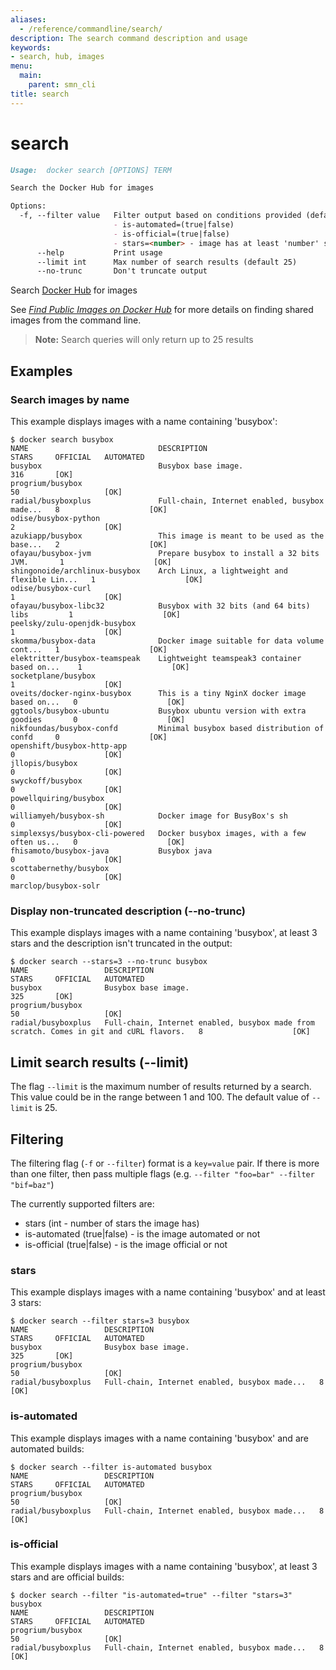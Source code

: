 ```yaml
---
aliases:
  - /reference/commandline/search/
description: The search command description and usage
keywords:
- search, hub, images
menu:
  main:
    parent: smn_cli
title: search
---
```


# search

```markdown
Usage:  docker search [OPTIONS] TERM

Search the Docker Hub for images

Options:
  -f, --filter value   Filter output based on conditions provided (default [])
                       - is-automated=(true|false)
                       - is-official=(true|false)
                       - stars=<number> - image has at least 'number' stars
      --help           Print usage
      --limit int      Max number of search results (default 25)
      --no-trunc       Don't truncate output
```

Search [Docker Hub](https://hub.docker.com) for images

See [*Find Public Images on Docker Hub*](../../tutorials/dockerrepos.md#searching-for-images) for
more details on finding shared images from the command line.

> **Note:**
> Search queries will only return up to 25 results

## Examples

### Search images by name

This example displays images with a name containing 'busybox':

    $ docker search busybox
    NAME                             DESCRIPTION                                     STARS     OFFICIAL   AUTOMATED
    busybox                          Busybox base image.                             316       [OK]       
    progrium/busybox                                                                 50                   [OK]
    radial/busyboxplus               Full-chain, Internet enabled, busybox made...   8                    [OK]
    odise/busybox-python                                                             2                    [OK]
    azukiapp/busybox                 This image is meant to be used as the base...   2                    [OK]
    ofayau/busybox-jvm               Prepare busybox to install a 32 bits JVM.       1                    [OK]
    shingonoide/archlinux-busybox    Arch Linux, a lightweight and flexible Lin...   1                    [OK]
    odise/busybox-curl                                                               1                    [OK]
    ofayau/busybox-libc32            Busybox with 32 bits (and 64 bits) libs         1                    [OK]
    peelsky/zulu-openjdk-busybox                                                     1                    [OK]
    skomma/busybox-data              Docker image suitable for data volume cont...   1                    [OK]
    elektritter/busybox-teamspeak    Lightweight teamspeak3 container based on...    1                    [OK]
    socketplane/busybox                                                              1                    [OK]
    oveits/docker-nginx-busybox      This is a tiny NginX docker image based on...   0                    [OK]
    ggtools/busybox-ubuntu           Busybox ubuntu version with extra goodies       0                    [OK]
    nikfoundas/busybox-confd         Minimal busybox based distribution of confd     0                    [OK]
    openshift/busybox-http-app                                                       0                    [OK]
    jllopis/busybox                                                                  0                    [OK]
    swyckoff/busybox                                                                 0                    [OK]
    powellquiring/busybox                                                            0                    [OK]
    williamyeh/busybox-sh            Docker image for BusyBox's sh                   0                    [OK]
    simplexsys/busybox-cli-powered   Docker busybox images, with a few often us...   0                    [OK]
    fhisamoto/busybox-java           Busybox java                                    0                    [OK]
    scottabernethy/busybox                                                           0                    [OK]
    marclop/busybox-solr

### Display non-truncated description (--no-trunc)

This example displays images with a name containing 'busybox',
at least 3 stars and the description isn't truncated in the output:

    $ docker search --stars=3 --no-trunc busybox
    NAME                 DESCRIPTION                                                                               STARS     OFFICIAL   AUTOMATED
    busybox              Busybox base image.                                                                       325       [OK]       
    progrium/busybox                                                                                               50                   [OK]
    radial/busyboxplus   Full-chain, Internet enabled, busybox made from scratch. Comes in git and cURL flavors.   8                    [OK]

## Limit search results (--limit)

The flag `--limit` is the maximum number of results returned by a search. This value could
be in the range between 1 and 100. The default value of `--limit` is 25.


## Filtering

The filtering flag (`-f` or `--filter`) format is a `key=value` pair. If there is more
than one filter, then pass multiple flags (e.g. `--filter "foo=bar" --filter "bif=baz"`)

The currently supported filters are:

* stars (int - number of stars the image has)
* is-automated (true|false) - is the image automated or not
* is-official (true|false) - is the image official or not


### stars

This example displays images with a name containing 'busybox' and at
least 3 stars:

    $ docker search --filter stars=3 busybox
    NAME                 DESCRIPTION                                     STARS     OFFICIAL   AUTOMATED
    busybox              Busybox base image.                             325       [OK]       
    progrium/busybox                                                     50                   [OK]
    radial/busyboxplus   Full-chain, Internet enabled, busybox made...   8                    [OK]


### is-automated

This example displays images with a name containing 'busybox'
and are automated builds:

    $ docker search --filter is-automated busybox
    NAME                 DESCRIPTION                                     STARS     OFFICIAL   AUTOMATED
    progrium/busybox                                                     50                   [OK]
    radial/busyboxplus   Full-chain, Internet enabled, busybox made...   8                    [OK]

### is-official

This example displays images with a name containing 'busybox', at least
3 stars and are official builds:

    $ docker search --filter "is-automated=true" --filter "stars=3" busybox
    NAME                 DESCRIPTION                                     STARS     OFFICIAL   AUTOMATED
    progrium/busybox                                                     50                   [OK]
    radial/busyboxplus   Full-chain, Internet enabled, busybox made...   8                    [OK]
